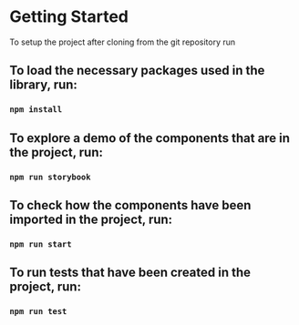 # Getting Started

To setup the project after cloning from the git repository run

## To load the necessary packages used in the library, run:
### `npm install`

## To explore a demo of the components that are in the project, run: 
### `npm run storybook`

## To check how the components have been imported in the project, run: 
### `npm run start`

## To run tests that have been created in the project, run: 
### `npm run test`